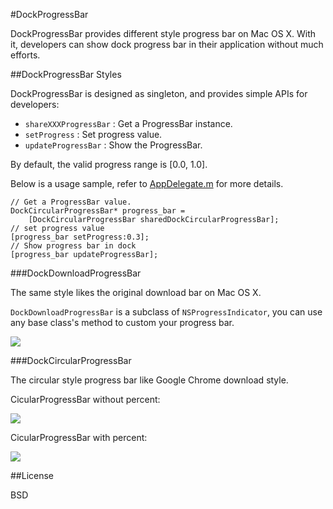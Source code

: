 #DockProgressBar

DockProgressBar provides different style progress bar on Mac OS X.
With it, developers can show dock progress bar in their application without much efforts.

##DockProgressBar Styles

DockProgressBar is designed as singleton, and provides simple APIs for developers: 

* `shareXXXProgressBar` : Get a ProgressBar instance.
* `setProgress` : Set progress value.
* `updateProgressBar` : Show the ProgressBar.

By default, the valid progress range is [0.0, 1.0].  


Below is a usage sample, refer to [AppDelegate.m](https://github.com/hokein/DockProgressBar/blob/master/DockProgressBar/AppDelegate.m)
for more details.

```
// Get a ProgressBar value.
DockCircularProgressBar* progress_bar =
    [DockCircularProgressBar sharedDockCircularProgressBar];
// set progress value
[progress_bar setProgress:0.3];
// Show progress bar in dock
[progress_bar updateProgressBar];
```

###DockDownloadProgressBar

The same style likes the original download bar on Mac OS X.

`DockDownloadProgressBar` is a subclass of `NSProgressIndicator`,
you can use any base class's method to custom your progress bar.

![]( https://github.com/hokein/DockProgressBar/blob/master/images/download_progress_bar.png)

###DockCircularProgressBar

The circular style progress bar like Google Chrome download style.


CicularProgressBar without percent:

![]( https://github.com/hokein/DockProgressBar/blob/master/images/circular_progress_bar.png)


CicularProgressBar with percent:

![]( https://github.com/hokein/DockProgressBar/blob/master/images/circular_progress_bar_with_percent.png)

##License

BSD

